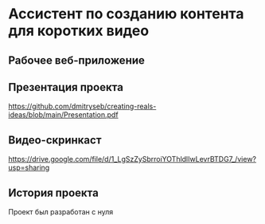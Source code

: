 # Ассистент по созданию контента для коротких видео

## Рабочее веб-приложение


## Презентация проекта
https://github.com/dmitryseb/creating-reals-ideas/blob/main/Presentation.pdf

## Видео-скринкаст
https://drive.google.com/file/d/1_LgSzZySbrroiYOThldlIwLevrBTDG7_/view?usp=sharing

## История проекта
Проект был разработан с нуля
